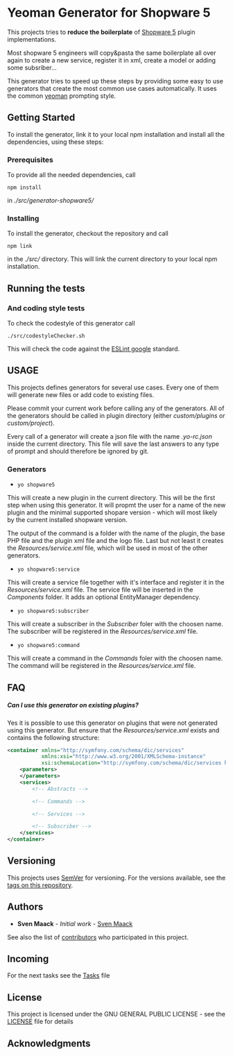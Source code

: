 # Yeoman Generator for Shopware 5

This projects tries to **reduce the boilerplate** of [Shopware 5](https://www.shopware.com/de/migration/infos-zu-shopware-5/) plugin implementations. 

Most shopware 5 engineers will copy&pasta the same boilerplate all over again to create a new service, register it in xml, create a model or adding some subsriber...

This generator tries to speed up these steps by providing some easy to use generators that create the most common use cases automatically. It uses the common [yeoman](https://yeoman.io/) prompting style.

## Getting Started

To install the generator, link it to your local npm installation and install all the dependencies, using these steps:

### Prerequisites

To provide all the needed dependencies, call 

```
npm install
```

in  *./src/generator-shopware5/* 

### Installing

To install the generator, checkout the repository and call 

```
npm link
```

in the *./src/* directory. This will link the current directory to your local npm installation.

## Running the tests

### And coding style tests

To check the codestyle of this generator call

```
./src/codestyleChecker.sh
```

This will check the code against the [ESLint google](https://github.com/google/eslint-config-google) standard.

## USAGE

This projects defines generators for several use cases. Every one of them will generate new files or add code to existing files. 

Please commit your current work before calling any of the generators. All of the generators should be called in plugin directory (either *custom/plugins* or *custom/project*). 

Every call of a generator will create a json file with the name *.yo-rc.json* inside the current directory. This file will save the last answers to any type of prompt and should therefore be ignored by git.

### Generators

* `yo shopware5`
 
This will create a new plugin in the current directory. This will be the first step when using this generator. It will propmt the user for a name of the new plugin and the minimal supported shopare version - which will most likely by the current installed shopware version.

The output of the command is a folder with the name of the plugin, the base PHP file and the plugin xml file and the logo file. Last but not least it creates the *Resources/service.xml* file, which will be used in most of the other generators.

* `yo shopware5:service`

This will create a service file together with it's interface and register it in the *Resources/service.xml* file. The service file will be inserted in the *Components* folder. 
It adds an optional EntityManager dependency.

* `yo shopware5:subscriber`

This will create a subscriber in the *Subscriber* foler with the choosen name. The subscriber will be registered in the *Resources/service.xml* file.

* `yo shopware5:command`

This will create a command in the *Commands* foler with the choosen name. The command will be registered in the *Resources/service.xml* file.


## FAQ

##### Can I use this generator on existing plugins?

Yes it is possible to use this generator on plugins that were not generated using this generator. But ensure that the *Resources/service.xml* exists and contains the following structure:

```xml
<container xmlns="http://symfony.com/schema/dic/services"
           xmlns:xsi="http://www.w3.org/2001/XMLSchema-instance"
           xsi:schemaLocation="http://symfony.com/schema/dic/services http://symfony.com/schema/dic/services/services-1.0.xsd">
    <parameters>
    </parameters>
    <services>
        <!-- Abstracts -->

        <!-- Commands -->

        <!-- Services -->

        <!-- Subscriber -->
    </services>
</container>
```

## Versioning

This projects uses [SemVer](http://semver.org/) for versioning. For the versions available, see the [tags on this repository](https://github.com/SvenMaack/yeoman_shopware5/tags). 

## Authors

* **Sven Maack** - *Initial work* - [Sven Maack](https://github.com/SvenMaack)

See also the list of [contributors](https://github.com/SvenMaack/yeoman_shopware5/contributors) who participated in this project.

## Incoming

For the next tasks see the [Tasks](Tasks.md) file

## License

This project is licensed under the GNU GENERAL PUBLIC LICENSE - see the [LICENSE](LICENSE) file for details

## Acknowledgments

